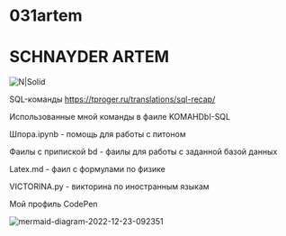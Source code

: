 # 031artem
# SCHNAYDER ARTEM 
![N|Solid](https://encrypted-tbn0.gstatic.com/images?q=tbn:ANd9GcS9xYyNi2paBBBDQtbowf_3FQZqZURfEKegengi-MHzAt452Gc3ajq9mfpM8DzT-_UPcOA&usqp=CAU)



SQL-команды https://tproger.ru/translations/sql-recap/


Использованные мной команды в фаиле KOMAHDbI-SQL


Шпора.ipynb - помощь для работы с питоном


Фаилы с припиской bd - фаилы для работы с заданной базой данных

Latex.md - фаил с формулами по физике


VICTORINA.py - викторина по иностранным языкам


Мой профиль CodePen 


![mermaid-diagram-2022-12-23-092351](https://user-images.githubusercontent.com/114712753/209259029-23b7d4bd-4561-4216-bd85-7bdd55e22e46.png)

